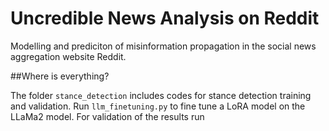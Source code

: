 # Uncredible News Analysis on Reddit
Modelling and prediciton of misinformation propagation in the social news aggregation website Reddit.

##Where is everything?

The folder `stance_detection` includes codes for stance detection training and validation. Run `llm_finetuning.py` to fine tune a LoRA model on the LLaMa2 model. For validation of the results run 
